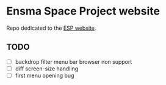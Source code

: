 # Ensma Space Project website

Repo dedicated to the [ESP website](https://esp.ensma.fr/).

## TODO
- [ ] backdrop filter menu bar browser non support
- [ ] diff screen-size handling
- [ ] first menu opening bug